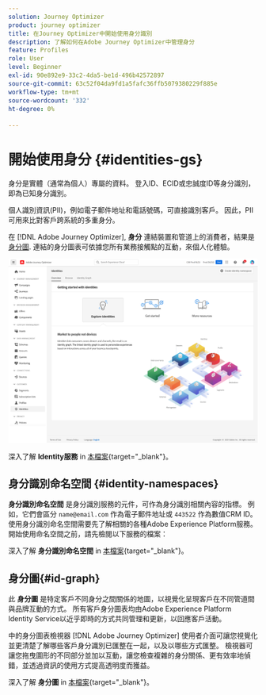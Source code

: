 ```yaml
---
solution: Journey Optimizer
product: journey optimizer
title: 在Journey Optimizer中開始使用身分識別
description: 了解如何在Adobe Journey Optimizer中管理身分
feature: Profiles
role: User
level: Beginner
exl-id: 90e892e9-33c2-4da5-be1d-496b42572897
source-git-commit: 63c52f04da9fd1a5fafc36ffb5079380229f885e
workflow-type: tm+mt
source-wordcount: '332'
ht-degree: 0%

---
```


# 開始使用身分 {#identities-gs}

身分是實體（通常為個人）專屬的資料。 登入ID、ECID或忠誠度ID等身分識別，即為已知身分識別。

個人識別資訊(PII)，例如電子郵件地址和電話號碼，可直接識別客戶。 因此，PII可用來比對客戶跨系統的多重身分。

在 [!DNL Adobe Journey Optimizer], **身分** 連結裝置和管道上的消費者，結果是 [身分圖](#id-graph). 連結的身分圖表可依據您所有業務接觸點的互動，來個人化體驗。

![](assets/identities-home.png)

深入了解 **Identity服務** in [本檔案](https://experienceleague.adobe.com/docs/experience-platform/identity/home.html){target=&quot;_blank&quot;}。

## 身分識別命名空間 {#identity-namespaces}

**身分識別命名空間** 是身分識別服務的元件，可作為身分識別相關內容的指標。 例如，它們會區分 `name@email.com` 作為電子郵件地址或 `443522` 作為數值CRM ID。 使用身分識別命名空間需要先了解相關的各種Adobe Experience Platform服務。 開始使用命名空間之前，請先檢閱以下服務的檔案：

深入了解 **身分識別命名空間** in [本檔案](https://experienceleague.adobe.com/docs/experience-platform/identity/namespaces.html){target=&quot;_blank&quot;}。

## 身分圖{#id-graph}

此 **身分圖** 是特定客戶不同身分之間關係的地圖，以視覺化呈現客戶在不同管道間與品牌互動的方式。 所有客戶身分圖表均由Adobe Experience Platform Identity Service以近乎即時的方式共同管理和更新，以回應客戶活動。

中的身分圖表檢視器 [!DNL Adobe Journey Optimizer] 使用者介面可讓您視覺化並更清楚了解哪些客戶身分識別已匯整在一起，以及以哪些方式匯整。 檢視器可讓您拖曳圖形的不同部分並加以互動，讓您檢查複雜的身分關係、更有效率地偵錯，並透過資訊的使用方式提高透明度而獲益。

深入了解 **身分圖** in [本檔案](https://experienceleague.adobe.com/docs/experience-platform/identity/ui/identity-graph-viewer.html){target=&quot;_blank&quot;}。
